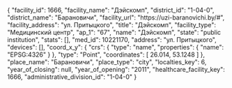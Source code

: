 {
    "facility_id": 1666,
    "facility_name": "Дэйскомп",
    "district_id": "1-04-0",
    "district_name": "Барановичи",
    "facility_url": "https:\/\/uzi-baranovichi.by\/#",
    "facility_address": "ул. Притыцкого",
    "title": "Дэйскомп",
    "facility_type": "Медицинский центр",
    "ap_1": "67",
    "name": "Дэйскомп",
    "state": "public institution",
    "stats": [],
    "med_id": 10221170,
    "address": "ул. Притыцкого",
    "devices": [],
    "coord_x_y": {
        "crs": {
            "type": "name",
            "properties": {
                "name": "EPSG:4326"
            }
        },
        "type": "Point",
        "coordinates": [
            26.014,
            53.1248
        ]
    },
    "place_name": "Барановичи",
    "place_type": "city",
    "localties_key": 6,
    "year_of_closing": null,
    "year_of_opening": "2011",
    "healthcare_facility_key": 1666,
    "administrative_division_id": "1-04-0"
}
